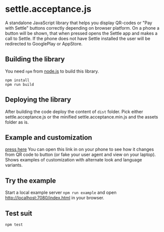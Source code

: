 settle.acceptance.js
==================

A standalone JavaScript library that helps you display QR-codes or "Pay with Settle" buttons correctly depending on browser platform.
On a phone a button will be shown, that when pressed opens the Settle app and makes a call to Settle.
If the phone does not have Settle installed the user will be redirected to GooglePlay or AppStore.

Building the library
--------------------
You need `npm` from [node.js](http://nodejs.org/) to build this library.
```
npm install
npm run build
```

Deploying the library
---------------------
After building the code deploy the content of `dist` folder. Pick either settle.acceptance.js or the minified settle.acceptance.min.js and the assets folder as is.


Example and customization
------------------------
[press here](https://aukaio.github.io/settle.acceptance.js/)
You can open this link in on your phone to see how it changes from QR
code to button (or fake your user agent and view on your laptop). Shows examples of customization with alternate look and language variants.


Try the example
-------------
Start a local example server `npm run example` and open [http://localhost:7080/index.html](http://localhost:7080/example.html) in your browser.

Test suit
-------

```
npm test
```
